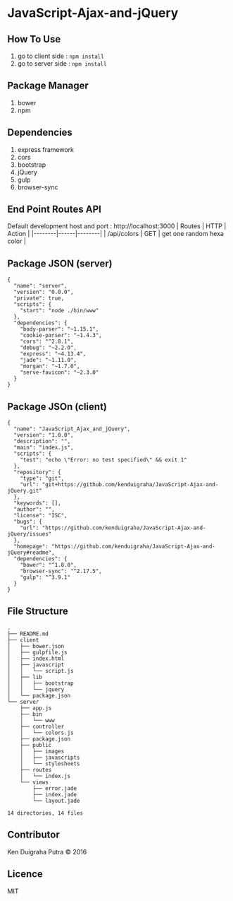 # JavaScript-Ajax-and-jQuery

## How To Use
1. go to client side : `npm install`
2. go to server side : `npm install`

## Package Manager
1. bower
2. npm

## Dependencies
1. express framework
2. cors
3. bootstrap
4. jQuery
5. gulp
6. browser-sync

## End Point Routes API
Default development host and port : http://localhost:3000
| Routes | HTTP | Action |
|--------|------|--------|
| /api/colors | GET | get one random hexa color |

## Package JSON (server)
```
{
  "name": "server",
  "version": "0.0.0",
  "private": true,
  "scripts": {
    "start": "node ./bin/www"
  },
  "dependencies": {
    "body-parser": "~1.15.1",
    "cookie-parser": "~1.4.3",
    "cors": "^2.8.1",
    "debug": "~2.2.0",
    "express": "~4.13.4",
    "jade": "~1.11.0",
    "morgan": "~1.7.0",
    "serve-favicon": "~2.3.0"
  }
}

```

## Package JSOn (client)
```
{
  "name": "JavaScript_Ajax_and_jQuery",
  "version": "1.0.0",
  "description": "",
  "main": "index.js",
  "scripts": {
    "test": "echo \"Error: no test specified\" && exit 1"
  },
  "repository": {
    "type": "git",
    "url": "git+https://github.com/kenduigraha/JavaScript-Ajax-and-jQuery.git"
  },
  "keywords": [],
  "author": "",
  "license": "ISC",
  "bugs": {
    "url": "https://github.com/kenduigraha/JavaScript-Ajax-and-jQuery/issues"
  },
  "homepage": "https://github.com/kenduigraha/JavaScript-Ajax-and-jQuery#readme",
  "dependencies": {
    "bower": "^1.8.0",
    "browser-sync": "^2.17.5",
    "gulp": "^3.9.1"
  }
}

```

## File Structure
```
.
├── README.md
├── client
│   ├── bower.json
│   ├── gulpfile.js
│   ├── index.html
│   ├── javascript
│   │   └── script.js
│   ├── lib
│   │   ├── bootstrap
│   │   └── jquery
│   └── package.json
└── server
    ├── app.js
    ├── bin
    │   └── www
    ├── controller
    │   └── colors.js
    ├── package.json
    ├── public
    │   ├── images
    │   ├── javascripts
    │   └── stylesheets
    ├── routes
    │   └── index.js
    └── views
        ├── error.jade
        ├── index.jade
        └── layout.jade

14 directories, 14 files
```

## Contributor
Ken Duigraha Putra &copy; 2016

## Licence
MIT
